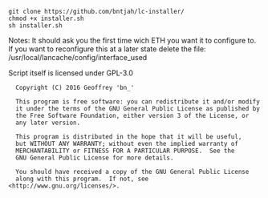 
    git clone https://github.com/bntjah/lc-installer/
    chmod +x installer.sh
    sh installer.sh

Notes: It should ask you the first time wich ETH you want it to configure to.
If you want to reconfigure this at a later state delete the file: /usr/local/lancache/config/interface_used

  Script itself is licensed under GPL-3.0

      Copyright (C) 2016 Geoffrey 'bn_'

      This program is free software: you can redistribute it and/or modify
      it under the terms of the GNU General Public License as published by
      the Free Software Foundation, either version 3 of the License, or
      any later version.

      This program is distributed in the hope that it will be useful,
      but WITHOUT ANY WARRANTY; without even the implied warranty of
      MERCHANTABILITY or FITNESS FOR A PARTICULAR PURPOSE.  See the
      GNU General Public License for more details.
      
      You should have received a copy of the GNU General Public License
      along with this program.  If not, see <http://www.gnu.org/licenses/>.
